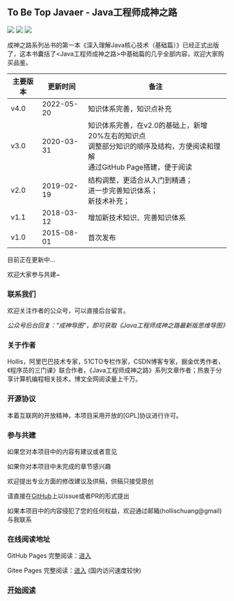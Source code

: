 ## To Be Top Javaer  -  Java工程师成神之路

![](https://img.shields.io/badge/version-v2.0.0-green.svg) ![](https://img.shields.io/badge/author-Hollis-yellow.svg) ![](https://img.shields.io/badge/license-GPL-blue.svg)

成神之路系列丛书的第一本《深入理解Java核心技术（基础篇）》已经正式出版了，这本书囊括了<Java工程师成神之路>中基础篇的几乎全部内容，欢迎大家购买品鉴。

| 主要版本 | 更新时间   | 备注                                                                                                                           |
| -------- | ---------- | ------------------------------------------------------------------------------------------------------------------------------ |
| v4.0     | 2022-05-20 | 知识体系完善，知识点补充                                                                                                       |
| v3.0     | 2020-03-31 | 知识体系完善，在v2.0的基础上，新增20%左右的知识点<br>调整部分知识的顺序及结构，方便阅读和理解<br>通过GitHub Page搭建，便于阅读 |
| v2.0     | 2019-02-19 | 结构调整，更适合从入门到精通；<br>进一步完善知识体系； <br>新技术补充；                                                        |
| v1.1     | 2018-03-12 | 增加新技术知识、完善知识体系                                                                                                   |
| v1.0     | 2015-08-01 | 首次发布                                                                                                                       |


目前正在更新中... 

欢迎大家参与共建~

### 联系我们

欢迎关注作者的公众号，可以直接后台留言。

*公众号后台回复："成神导图"，即可获取《Java工程师成神之路最新版思维导图》* 

### 关于作者

Hollis，阿里巴巴技术专家，51CTO专栏作家，CSDN博客专家，掘金优秀作者，《程序员的三门课》联合作者，《Java工程师成神之路》系列文章作者；热衷于分享计算机编程相关技术，博文全网阅读量上千万。


### 开源协议

本着互联网的开放精神，本项目采用开放的[GPL]协议进行许可。


### 参与共建

如果您对本项目中的内容有建议或者意见

如果你对本项目中未完成的章节感兴趣

欢迎提出专业方面的修改建议及供稿，供稿只接受原创

请直接在[GitHub](https://github.com/hollischuang/toBeTopJavaer)上以issue或者PR的形式提出

如果本项目中的内容侵犯了您的任何权益，欢迎通过邮箱(hollischuang@gmail)与我联系

### 在线阅读地址

GitHub Pages 完整阅读：[进入](https://hollischuang.github.io/toBeTopJavaer/)

Gitee Pages 完整阅读：[进入](http://hollischuang.gitee.io/tobetopjavaer) (国内访问速度较快)



### <a href="#/menu?id=目录">开始阅读</a></p></div><div class="mask"></div></section>